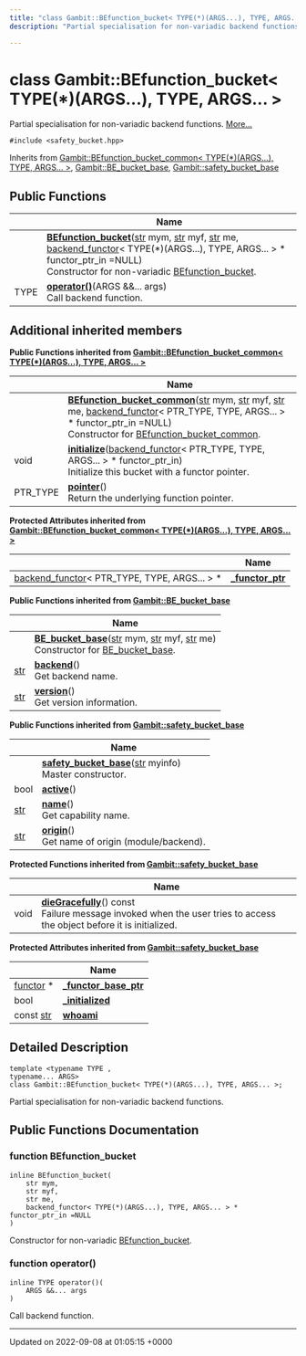 ```yaml
---
title: "class Gambit::BEfunction_bucket< TYPE(*)(ARGS...), TYPE, ARGS... >"
description: "Partial specialisation for non-variadic backend functions. "

---
```


# class Gambit::BEfunction_bucket< TYPE(*)(ARGS...), TYPE, ARGS... >



Partial specialisation for non-variadic backend functions.  [More...](#detailed-description)


`#include <safety_bucket.hpp>`

Inherits from [Gambit::BEfunction_bucket_common< TYPE(*)(ARGS...), TYPE, ARGS... >](/documentation/code/classes/classgambit_1_1befunction__bucket__common/), [Gambit::BE_bucket_base](/documentation/code/classes/classgambit_1_1be__bucket__base/), [Gambit::safety_bucket_base](/documentation/code/classes/classgambit_1_1safety__bucket__base/)

## Public Functions

|                | Name           |
| -------------- | -------------- |
| | **[BEfunction_bucket](/documentation/code/classes/classgambit_1_1befunction__bucket_3_01type_07_5_08_07args_8_8_8_08_00_01type_00_01args_8_8_8_01_4/)**([str](/documentation/code/namespaces/namespacegambit/) mym, [str](/documentation/code/namespaces/namespacegambit/) myf, [str](/documentation/code/namespaces/namespacegambit/) me, [backend_functor](/documentation/code/classes/classgambit_1_1backend__functor/)< TYPE(*)(ARGS...), TYPE, ARGS... > * functor_ptr_in =NULL)<br>Constructor for non-variadic [BEfunction_bucket](/documentation/code/classes/classgambit_1_1befunction__bucket/).  |
| TYPE | **[operator()](/documentation/code/classes/classgambit_1_1befunction__bucket_3_01type_07_5_08_07args_8_8_8_08_00_01type_00_01args_8_8_8_01_4/)**(ARGS &&... args)<br>Call backend function.  |

## Additional inherited members

**Public Functions inherited from [Gambit::BEfunction_bucket_common< TYPE(*)(ARGS...), TYPE, ARGS... >](/documentation/code/classes/classgambit_1_1befunction__bucket__common/)**

|                | Name           |
| -------------- | -------------- |
| | **[BEfunction_bucket_common](/documentation/code/classes/classgambit_1_1befunction__bucket__common/)**([str](/documentation/code/namespaces/namespacegambit/) mym, [str](/documentation/code/namespaces/namespacegambit/) myf, [str](/documentation/code/namespaces/namespacegambit/) me, [backend_functor](/documentation/code/classes/classgambit_1_1backend__functor/)< PTR_TYPE, TYPE, ARGS... > * functor_ptr_in =NULL)<br>Constructor for [BEfunction_bucket_common](/documentation/code/classes/classgambit_1_1befunction__bucket__common/).  |
| void | **[initialize](/documentation/code/classes/classgambit_1_1befunction__bucket__common/)**([backend_functor](/documentation/code/classes/classgambit_1_1backend__functor/)< PTR_TYPE, TYPE, ARGS... > * functor_ptr_in)<br>Initialize this bucket with a functor pointer.  |
| PTR_TYPE | **[pointer](/documentation/code/classes/classgambit_1_1befunction__bucket__common/)**()<br>Return the underlying function pointer.  |

**Protected Attributes inherited from [Gambit::BEfunction_bucket_common< TYPE(*)(ARGS...), TYPE, ARGS... >](/documentation/code/classes/classgambit_1_1befunction__bucket__common/)**

|                | Name           |
| -------------- | -------------- |
| [backend_functor](/documentation/code/classes/classgambit_1_1backend__functor/)< PTR_TYPE, TYPE, ARGS... > * | **[_functor_ptr](/documentation/code/classes/classgambit_1_1befunction__bucket__common/)**  |

**Public Functions inherited from [Gambit::BE_bucket_base](/documentation/code/classes/classgambit_1_1be__bucket__base/)**

|                | Name           |
| -------------- | -------------- |
| | **[BE_bucket_base](/documentation/code/classes/classgambit_1_1be__bucket__base/)**([str](/documentation/code/namespaces/namespacegambit/) mym, [str](/documentation/code/namespaces/namespacegambit/) myf, [str](/documentation/code/namespaces/namespacegambit/) me)<br>Constructor for [BE_bucket_base](/documentation/code/classes/classgambit_1_1be__bucket__base/).  |
| [str](/documentation/code/namespaces/namespacegambit/) | **[backend](/documentation/code/classes/classgambit_1_1be__bucket__base/)**()<br>Get backend name.  |
| [str](/documentation/code/namespaces/namespacegambit/) | **[version](/documentation/code/classes/classgambit_1_1be__bucket__base/)**()<br>Get version information.  |

**Public Functions inherited from [Gambit::safety_bucket_base](/documentation/code/classes/classgambit_1_1safety__bucket__base/)**

|                | Name           |
| -------------- | -------------- |
| | **[safety_bucket_base](/documentation/code/classes/classgambit_1_1safety__bucket__base/)**([str](/documentation/code/namespaces/namespacegambit/) myinfo)<br>Master constructor.  |
| bool | **[active](/documentation/code/classes/classgambit_1_1safety__bucket__base/)**() |
| [str](/documentation/code/namespaces/namespacegambit/) | **[name](/documentation/code/classes/classgambit_1_1safety__bucket__base/)**()<br>Get capability name.  |
| [str](/documentation/code/namespaces/namespacegambit/) | **[origin](/documentation/code/classes/classgambit_1_1safety__bucket__base/)**()<br>Get name of origin (module/backend).  |

**Protected Functions inherited from [Gambit::safety_bucket_base](/documentation/code/classes/classgambit_1_1safety__bucket__base/)**

|                | Name           |
| -------------- | -------------- |
| void | **[dieGracefully](/documentation/code/classes/classgambit_1_1safety__bucket__base/)**() const<br>Failure message invoked when the user tries to access the object before it is initialized.  |

**Protected Attributes inherited from [Gambit::safety_bucket_base](/documentation/code/classes/classgambit_1_1safety__bucket__base/)**

|                | Name           |
| -------------- | -------------- |
| [functor](/documentation/code/classes/classgambit_1_1functor/) * | **[_functor_base_ptr](/documentation/code/classes/classgambit_1_1safety__bucket__base/)**  |
| bool | **[_initialized](/documentation/code/classes/classgambit_1_1safety__bucket__base/)**  |
| const [str](/documentation/code/namespaces/namespacegambit/) | **[whoami](/documentation/code/classes/classgambit_1_1safety__bucket__base/)**  |


## Detailed Description

```
template <typename TYPE ,
typename... ARGS>
class Gambit::BEfunction_bucket< TYPE(*)(ARGS...), TYPE, ARGS... >;
```

Partial specialisation for non-variadic backend functions. 
## Public Functions Documentation

### function BEfunction_bucket

```
inline BEfunction_bucket(
    str mym,
    str myf,
    str me,
    backend_functor< TYPE(*)(ARGS...), TYPE, ARGS... > * functor_ptr_in =NULL
)
```

Constructor for non-variadic [BEfunction_bucket](/documentation/code/classes/classgambit_1_1befunction__bucket/). 

### function operator()

```
inline TYPE operator()(
    ARGS &&... args
)
```

Call backend function. 

-------------------------------

Updated on 2022-09-08 at 01:05:15 +0000